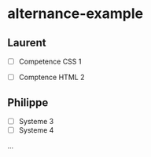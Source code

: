 # alternance-example


## Laurent

* [ ] Competence CSS 1
* [ ] Comptence HTML 2


## Philippe

* [ ] Systeme 3
* [ ] Systeme 4

...
